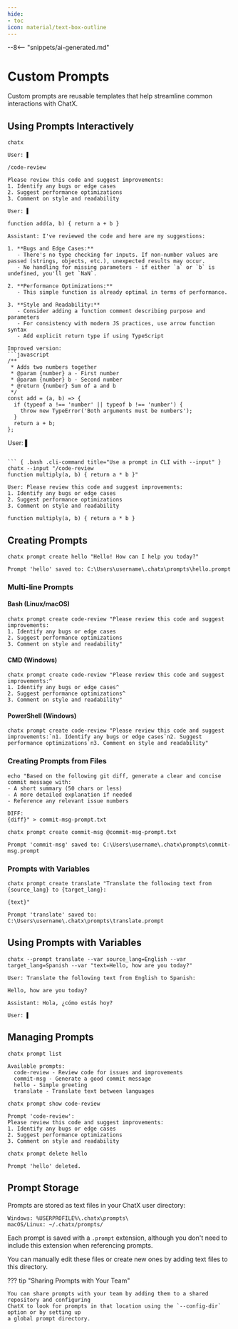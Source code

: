 ```yaml
---
hide:
- toc
icon: material/text-box-outline
---
```


--8<-- "snippets/ai-generated.md"

# Custom Prompts

Custom prompts are reusable templates that help streamline common interactions with ChatX.

## Using Prompts Interactively

``` { .bash .cli-command title="Start an interactive chat session" }
chatx
```

``` { .plaintext .cli-output }
User: ▌
```

``` { .plaintext .cli-command title="Use a slash command to activate a prompt" }
/code-review
```

``` { .plaintext .cli-output }
Please review this code and suggest improvements:
1. Identify any bugs or edge cases
2. Suggest performance optimizations
3. Comment on style and readability

User: ▌
```

``` { .plaintext .cli-command title="Paste code for review after the prompt" }
function add(a, b) { return a + b }
```

``` { .plaintext .cli-output }
Assistant: I've reviewed the code and here are my suggestions:

1. **Bugs and Edge Cases:**
   - There's no type checking for inputs. If non-number values are passed (strings, objects, etc.), unexpected results may occur.
   - No handling for missing parameters - if either `a` or `b` is undefined, you'll get `NaN`.

2. **Performance Optimizations:**
   - This simple function is already optimal in terms of performance.

3. **Style and Readability:**
   - Consider adding a function comment describing purpose and parameters
   - For consistency with modern JS practices, use arrow function syntax
   - Add explicit return type if using TypeScript

Improved version:
```javascript
/**
 * Adds two numbers together
 * @param {number} a - First number
 * @param {number} b - Second number
 * @return {number} Sum of a and b
 */
const add = (a, b) => {
  if (typeof a !== 'number' || typeof b !== 'number') {
    throw new TypeError('Both arguments must be numbers');
  }
  return a + b;
};
```

User: ▌
```

``` { .bash .cli-command title="Use a prompt in CLI with --input" }
chatx --input "/code-review
function multiply(a, b) { return a * b }"
```

``` { .plaintext .cli-output }
User: Please review this code and suggest improvements:
1. Identify any bugs or edge cases
2. Suggest performance optimizations
3. Comment on style and readability

function multiply(a, b) { return a * b }
```

## Creating Prompts

``` { .bash .cli-command title="Create a simple prompt" }
chatx prompt create hello "Hello! How can I help you today?"
```

``` { .plaintext .cli-output }
Prompt 'hello' saved to: C:\Users\username\.chatx\prompts\hello.prompt
```

### Multi-line Prompts

#### Bash (Linux/macOS)

``` { .bash .cli-command title="Create a multi-line prompt in Bash" }
chatx prompt create code-review "Please review this code and suggest improvements:
1. Identify any bugs or edge cases
2. Suggest performance optimizations
3. Comment on style and readability"
```

#### CMD (Windows)

``` { .cmd .cli-command title="Create a multi-line prompt in CMD" }
chatx prompt create code-review "Please review this code and suggest improvements:^
1. Identify any bugs or edge cases^
2. Suggest performance optimizations^
3. Comment on style and readability"
```

#### PowerShell (Windows)

``` { .powershell .cli-command title="Create a multi-line prompt in PowerShell" }
chatx prompt create code-review "Please review this code and suggest improvements:`n1. Identify any bugs or edge cases`n2. Suggest performance optimizations`n3. Comment on style and readability"
```

### Creating Prompts from Files

``` { .bash .cli-command title="Create a file with your prompt text" }
echo "Based on the following git diff, generate a clear and concise commit message with:
- A short summary (50 chars or less)
- A more detailed explanation if needed
- Reference any relevant issue numbers

DIFF:
{diff}" > commit-msg-prompt.txt
```

``` { .bash .cli-command title="Create a prompt from file content" }
chatx prompt create commit-msg @commit-msg-prompt.txt
```

``` { .plaintext .cli-output }
Prompt 'commit-msg' saved to: C:\Users\username\.chatx\prompts\commit-msg.prompt
```

### Prompts with Variables

``` { .bash .cli-command title="Create a prompt with placeholder variables" }
chatx prompt create translate "Translate the following text from {source_lang} to {target_lang}:

{text}"
```

``` { .plaintext .cli-output }
Prompt 'translate' saved to: C:\Users\username\.chatx\prompts\translate.prompt
```

## Using Prompts with Variables

``` { .bash .cli-command title="Use a prompt with variables" }
chatx --prompt translate --var source_lang=English --var target_lang=Spanish --var "text=Hello, how are you today?"
```

``` { .plaintext .cli-output }
User: Translate the following text from English to Spanish:

Hello, how are you today?
```

``` { .plaintext .cli-output }
Assistant: Hola, ¿cómo estás hoy?

User: ▌
```

## Managing Prompts

``` { .bash .cli-command title="List all available prompts" }
chatx prompt list
```

``` { .plaintext .cli-output }
Available prompts:
  code-review - Review code for issues and improvements
  commit-msg - Generate a good commit message
  hello - Simple greeting
  translate - Translate text between languages
```

``` { .bash .cli-command title="Show a specific prompt" }
chatx prompt show code-review
```

``` { .plaintext .cli-output }
Prompt 'code-review':
Please review this code and suggest improvements:
1. Identify any bugs or edge cases
2. Suggest performance optimizations
3. Comment on style and readability
```

``` { .bash .cli-command title="Delete a prompt" }
chatx prompt delete hello
```

``` { .plaintext .cli-output }
Prompt 'hello' deleted.
```

## Prompt Storage

Prompts are stored as text files in your ChatX user directory:

```
Windows: %USERPROFILE%\.chatx\prompts\
macOS/Linux: ~/.chatx/prompts/
```

Each prompt is saved with a `.prompt` extension, although you don't need to include this extension when referencing prompts.

You can manually edit these files or create new ones by adding text files to this directory.

??? tip "Sharing Prompts with Your Team"

    You can share prompts with your team by adding them to a shared repository and configuring 
    ChatX to look for prompts in that location using the `--config-dir` option or by setting up
    a global prompt directory.